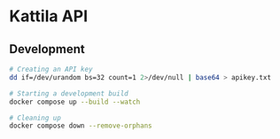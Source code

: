 # Kattila API

## Development

```bash
# Creating an API key
dd if=/dev/urandom bs=32 count=1 2>/dev/null | base64 > apikey.txt
```

```bash
# Starting a development build
docker compose up --build --watch
```

```bash
# Cleaning up
docker compose down --remove-orphans
```